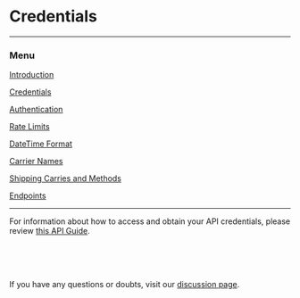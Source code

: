 # Credentials

---

### Menu

[Introduction](introduction)

[Credentials](credentials)

[Authentication](authentication)

[Rate Limits](rate-limits)

[DateTime Format](datetime-format)

[Carrier Names](carrier-names)

[Shipping Carries and Methods](shipping-carries)

[Endpoints](../endpoints/channels)

---

For information about how to access and obtain your API credentials, please review [this API Guide](../credentials).

<br><br><br>

If you have any questions or doubts, visit our [discussion page](https://github.com/Sellbrite/Sellbrite-API/discussions).

